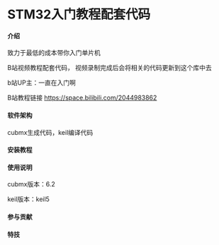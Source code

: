 # STM32入门教程配套代码

#### 介绍
致力于最低的成本带你入门单片机

B站视频教程配套代码，
视频录制完成后会将相关的代码更新到这个库中去

b站UP主：一直在入门啊

B站教程链接
https://space.bilibili.com/2044983862

#### 软件架构

cubmx生成代码，keil编译代码

#### 安装教程


#### 使用说明

cubmx版本：6.2

keil版本：keil5

#### 参与贡献




#### 特技


